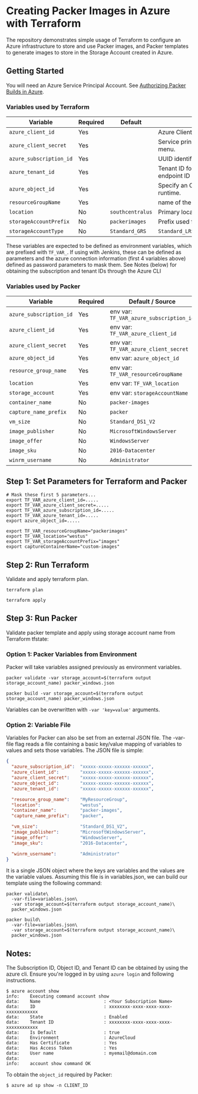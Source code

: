 # Creating Packer Images in Azure with Terraform
The repository demonstrates simple usage of Terraform to configure an Azure infrastructure to store and use Packer images, and Packer templates to generate images to store in the Storage Account created in Azure.

## Getting Started
You will need an Azure Service Principal Account. See [Authorizing Packer Builds in Azure](https://www.packer.io/docs/builders/azure-setup.html).

### Variables used by Terraform
| Variable                |Required| Default | Description |
|-------------------------|--------|---------|-------------|
| `azure_client_id`       | Yes    |         | Azure Client ID, Azure portal shows this as the *Application ID*.                 |
| `azure_client_secret`   | Yes    |         | Service principal secret / password. Found in _Keys_ from the Settings menu.      |
| `azure_subscription_id` | Yes    |         | UUID identifying your Azure subscription.                                         |
| `azure_tenant_id`       | Yes    |         | Tenant ID found in the application configure parameters, authorization endpoint ID|
| `azure_object_id`       | Yes    |         | Specify an OAuth Object ID to protect WinRM certificates created at runtime.      |
| `resourceGroupName`     | Yes    |         | name of the resource group where your VHD(s) will be stored.                      |
| `location`              | No     | `southcentralus` | Primary location for the resource group and storage account.             |
| `storageAccountPrefix`  | No     | `packerimages`   | Prefix used for the storage account name where your VHDs will be stored. |
| `storageAccountType`    | No     | `Standard_GRS`   | `Standard_LRS``Standard_GRS``Standard_RAGRS``Standard_ZRS``Premium_LRS`  |

These variables are expected to be defined as environment variables, which are prefixed with `TF_VAR_`. If using with Jenkins, these can be defined as parameters and the azure connection information (first 4 variables above) defined as password parameters to mask them.
See Notes (below) for obtaining the subscription and tenant IDs through the Azure CLI

### Variables used by Packer
| Variable                |Required | Default / Source                        |
|-------------------------|---------|-----------------------------------------|
| `azure_subscription_id` | Yes     | env var: `TF_VAR_azure_subscription_id` |
| `azure_client_id`       | Yes     | env var: `TF_VAR_azure_client_id`       |
| `azure_client_secret`   | Yes     | env var: `TF_VAR_azure_client_secret`   |
| `azure_object_id`       | Yes     | env var: `azure_object_id`              |
| `resource_group_name`   | Yes     | env var: `TF_VAR_resourceGroupName`     |
| `location`              | Yes     | env var: `TF_VAR_location`              |
| `storage_account`       | Yes     | env var: `storageAccountName`           |
| `container_name`        | No      | `packer-images`                         |
| `capture_name_prefix`   | No      | `packer`                                |
| `vm_size`               | No      | `Standard_DS1_V2`                       |
| `image_publisher`       | No      | `MicrosoftWindowsServer`                |
| `image_offer`           | No      | `WindowsServer`                         |
| `image_sku`             | No      | `2016-Datacenter`                       |
| `winrm_username`        | No      | `Administrator`                         |

## Step 1: Set Parameters for Terraform and Packer

```shell
# Mask these first 5 parameters...
export TF_VAR_azure_client_id=.....
export TF_VAR_azure_client_secret=.....
export TF_VAR_azure_subscription_id=.....
export TF_VAR_azure_tenant_id=.....
export azure_object_id=.....

export TF_VAR_resourceGroupName="packerimages"
export TF_VAR_location="westus"
export TF_VAR_storageAccountPrefix="images"
export captureContainerName="custom-images"
```

## Step 2: Run Terraform

Validate and apply terraform plan.

```shell
terraform plan

terraform apply
```

## Step 3: Run Packer

Validate packer template and apply using storage account name from Terraform tfstate:

### Option 1: Packer Variables from Environment
Packer will take variables assigned previously as environment variables.

```shell
packer validate -var storage_account=$(terraform output storage_account_name) packer_windows.json

packer build -var storage_account=$(terraform output storage_account_name) packer_windows.json
```

Variables can be overwritten with `-var 'key=value'` arguments.

### Option 2: Variable File
Variables for Packer can also be set from an external JSON file. The -var-file flag reads a file containing a basic key/value mapping of variables to values and sets those variables. The JSON file is simple:

```json
{
  "azure_subscription_id":  "xxxxx-xxxxx-xxxxxx-xxxxxx",
  "azure_client_id":        "xxxxx-xxxxx-xxxxxx-xxxxxx",
  "azure_client_secret":    "xxxxx-xxxxx-xxxxxx-xxxxxx",
  "azure_object_id":        "xxxxx-xxxxx-xxxxxx-xxxxxx",
  "azure_tenant_id":        "xxxxx-xxxxx-xxxxxx-xxxxxx",

  "resource_group_name":    "MyResourceGroup",
  "location":               "westus",
  "container_name":         "packer-images",
  "capture_name_prefix":    "packer",

  "vm_size":                "Standard_DS1_V2",
  "image_publisher":        "MicrosoftWindowsServer",
  "image_offer":            "WindowsServer",
  "image_sku":              "2016-Datacenter",

  "winrm_username":         "Administrator"
}
```
It is a single JSON object where the keys are variables and the values are the variable values. Assuming this file is in variables.json, we can build our template using the following command:

```shell
packer validate\
  -var-file=variables.json\
  -var storage_account=$(terraform output storage_account_name)\
  packer_windows.json

packer build\
  -var-file=variables.json\
  -var storage_account=$(terraform output storage_account_name)\
  packer_windows.json
```

## Notes:
The Subscription ID, Object ID, and Tenant ID can be obtained by using the azure cli. Ensure you're logged in by using `azure login` and following instructions.

```shell
$ azure account show
info:    Executing command account show
data:    Name                        : <Your Subscription Name>
data:    ID                          : xxxxxxxx-xxxx-xxxx-xxxx-xxxxxxxxxxxx
data:    State                       : Enabled
data:    Tenant ID                   : xxxxxxxx-xxxx-xxxx-xxxx-xxxxxxxxxxxx
data:    Is Default                  : true
data:    Environment                 : AzureCloud
data:    Has Certificate             : Yes
data:    Has Access Token            : Yes
data:    User name                   : myemail@domain.com
data:
info:    account show command OK
```

To obtain the `object_id` required by Packer:

```shell
$ azure ad sp show -n CLIENT_ID
```
